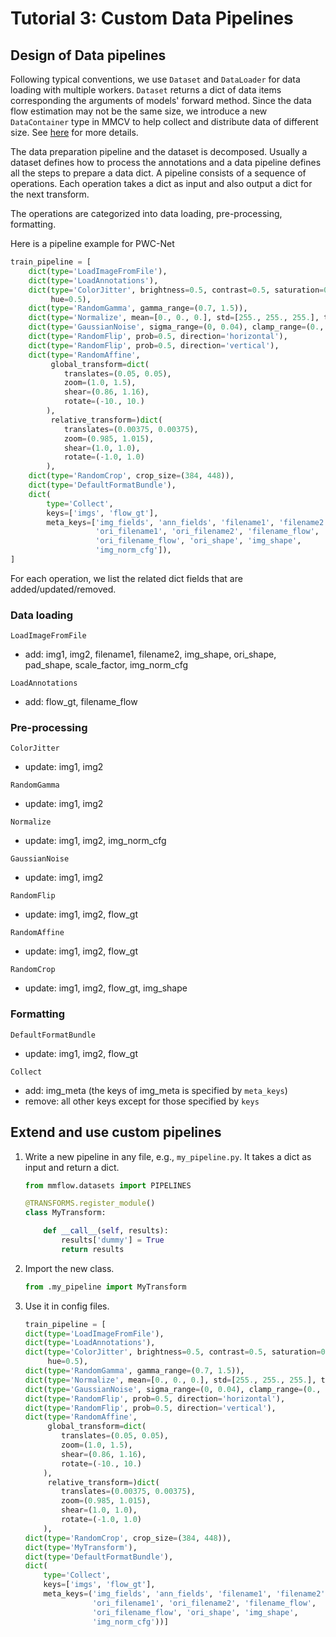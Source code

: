 # Tutorial 3: Custom Data Pipelines

## Design of Data pipelines

Following typical conventions, we use `Dataset` and `DataLoader` for data loading
with multiple workers. `Dataset` returns a dict of data items corresponding
the arguments of models' forward method.
Since the data flow estimation may not be the same size, we introduce a new `DataContainer` type in MMCV to help collect and distribute
data of different size.
See [here](https://github.com/open-mmlab/mmcv/blob/master/mmcv/parallel/data_container.py) for more details.

The data preparation pipeline and the dataset is decomposed. Usually a dataset
defines how to process the annotations and a data pipeline defines all the steps to prepare a data dict.
A pipeline consists of a sequence of operations. Each operation takes a dict as input and also output a dict for the next transform.

The operations are categorized into data loading, pre-processing, formatting.

Here is a pipeline example for PWC-Net

```python
train_pipeline = [
    dict(type='LoadImageFromFile'),
    dict(type='LoadAnnotations'),
    dict(type='ColorJitter', brightness=0.5, contrast=0.5, saturation=0.5,
         hue=0.5),
    dict(type='RandomGamma', gamma_range=(0.7, 1.5)),
    dict(type='Normalize', mean=[0., 0., 0.], std=[255., 255., 255.], to_rgb=False),
    dict(type='GaussianNoise', sigma_range=(0, 0.04), clamp_range=(0., 1.)),
    dict(type='RandomFlip', prob=0.5, direction='horizontal'),
    dict(type='RandomFlip', prob=0.5, direction='vertical'),
    dict(type='RandomAffine',
         global_transform=dict(
            translates=(0.05, 0.05),
            zoom=(1.0, 1.5),
            shear=(0.86, 1.16),
            rotate=(-10., 10.)
        ),
         relative_transform=)dict(
            translates=(0.00375, 0.00375),
            zoom=(0.985, 1.015),
            shear=(1.0, 1.0),
            rotate=(-1.0, 1.0)
        ),
    dict(type='RandomCrop', crop_size=(384, 448)),
    dict(type='DefaultFormatBundle'),
    dict(
        type='Collect',
        keys=['imgs', 'flow_gt'],
        meta_keys=['img_fields', 'ann_fields', 'filename1', 'filename2',
                   'ori_filename1', 'ori_filename2', 'filename_flow',
                   'ori_filename_flow', 'ori_shape', 'img_shape',
                   'img_norm_cfg']),
]

```

For each operation, we list the related dict fields that are added/updated/removed.

### Data loading

`LoadImageFromFile`

- add: img1, img2, filename1, filename2, img_shape, ori_shape, pad_shape, scale_factor, img_norm_cfg

`LoadAnnotations`

- add: flow_gt, filename_flow

### Pre-processing

`ColorJitter`

- update: img1, img2

`RandomGamma`

- update: img1, img2

`Normalize`

- update: img1, img2, img_norm_cfg

`GaussianNoise`

- update: img1, img2

`RandomFlip`

- update: img1, img2, flow_gt

`RandomAffine`

- update: img1, img2, flow_gt

`RandomCrop`

- update: img1, img2, flow_gt, img_shape

### Formatting

`DefaultFormatBundle`

- update: img1, img2, flow_gt

`Collect`

- add: img_meta (the keys of img_meta is specified by `meta_keys`)
- remove: all other keys except for those specified by `keys`

## Extend and use custom pipelines

1. Write a new pipeline in any file, e.g., `my_pipeline.py`. It takes a dict as input and return a dict.

   ```python
   from mmflow.datasets import PIPELINES

   @TRANSFORMS.register_module()
   class MyTransform:

       def __call__(self, results):
           results['dummy'] = True
           return results
   ```

2. Import the new class.

   ```python
   from .my_pipeline import MyTransform
   ```

3. Use it in config files.

   ```python
   train_pipeline = [
   dict(type='LoadImageFromFile'),
   dict(type='LoadAnnotations'),
   dict(type='ColorJitter', brightness=0.5, contrast=0.5, saturation=0.5,
        hue=0.5),
   dict(type='RandomGamma', gamma_range=(0.7, 1.5)),
   dict(type='Normalize', mean=[0., 0., 0.], std=[255., 255., 255.], to_rgb=False),
   dict(type='GaussianNoise', sigma_range=(0, 0.04), clamp_range=(0., 1.)),
   dict(type='RandomFlip', prob=0.5, direction='horizontal'),
   dict(type='RandomFlip', prob=0.5, direction='vertical'),
   dict(type='RandomAffine',
        global_transform=dict(
           translates=(0.05, 0.05),
           zoom=(1.0, 1.5),
           shear=(0.86, 1.16),
           rotate=(-10., 10.)
       ),
        relative_transform=)dict(
           translates=(0.00375, 0.00375),
           zoom=(0.985, 1.015),
           shear=(1.0, 1.0),
           rotate=(-1.0, 1.0)
       ),
   dict(type='RandomCrop', crop_size=(384, 448)),
   dict(type='MyTransform'),
   dict(type='DefaultFormatBundle'),
   dict(
       type='Collect',
       keys=['imgs', 'flow_gt'],
       meta_keys=('img_fields', 'ann_fields', 'filename1', 'filename2',
                  'ori_filename1', 'ori_filename2', 'filename_flow',
                  'ori_filename_flow', 'ori_shape', 'img_shape',
                  'img_norm_cfg'))]
   ```
